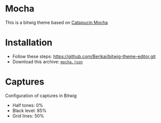 # Mocha
This is a bitwig theme based on [Catppucin Mocha](https://catppuccin.com/palette)

# Installation 
- Follow these steps: https://github.com/Berikai/bitwig-theme-editor.git
- Download this archive: [`mocha.json`](mocha.json)

# Captures
Configuration of captures in Bitwig
- Half tones: 0%
- Black level: 85%
- Grid lines: 50%
